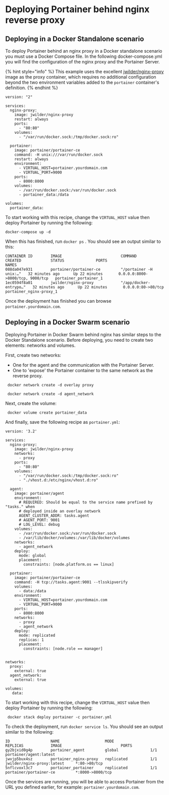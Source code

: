 # Deploying Portainer behind nginx reverse proxy

## Deploying in a Docker Standalone scenario

To deploy Portainer behind an nginx proxy in a Docker standalone scenario you must use a Docker Compose file. In the following docker-compose.yml you will find the configuration of the nginx proxy and the Portainer Server.

{% hint style="info" %}
This example uses the excellent [jwilder/nginx-proxy](https://hub.docker.com/r/jwilder/nginx-proxy) image as the proxy container, which requires no additional configuration beyond the two environment variables added to the `portainer` container's definition.
{% endhint %}

```text
version: "2"

services:
  nginx-proxy:
    image: jwilder/nginx-proxy
    restart: always
    ports:
      - "80:80"
    volumes:
      - "/var/run/docker.sock:/tmp/docker.sock:ro"

  portainer:
    image: portainer/portainer-ce
    command: -H unix:///var/run/docker.sock
    restart: always
    environment:
      - VIRTUAL_HOST=portainer.yourdomain.com
      - VIRTUAL_PORT=9000
    ports:
      - 8000:8000
    volumes:
      - /var/run/docker.sock:/var/run/docker.sock
      - portainer_data:/data

volumes:
  portainer_data:
```

To start working with this recipe, change the `VIRTUAL_HOST` value then deploy Portainer by running the following:

```text
docker-compose up -d
```

When this has finished, run `docker ps` . You should  see an output similar to this:

```text
CONTAINER ID        IMAGE                          COMMAND                  CREATED             STATUS              PORTS                              NAMES
088da047e931        portainer/portainer-ce         "/portainer -H unix:…"   32 minutes ago      Up 22 minutes       0.0.0.0:8000->8000/tcp, 9000/tcp   portainer_portainer_1
1ec0594f8a01        jwilder/nginx-proxy            "/app/docker-entrypo…"   32 minutes ago      Up 22 minutes       0.0.0.0:80->80/tcp                 portainer_nginx-proxy_1
```

Once the deployment has finished you can browse `portainer.yourdomain.com`.

## Deploying in a Docker Swarm scenario

Deploying Portainer in Docker Swarm behind nginx has similar steps to the Docker Standalone scenario. Before deploying, you need to create two elements: networks and volumes.

First, create two networks:

* One for the agent and the communication with the Portainer Server.
* One to 'expose' the Portainer container to the same network as the reverse proxy.

```text
 docker network create -d overlay proxy
```

```text
 docker network create -d agent_network
```

Next, create the volume:

```text
 docker volume create portainer_data
```

And finally, save the following recipe as `portainer.yml`:

```text
version: '3.2'

services:
  nginx-proxy:
    image: jwilder/nginx-proxy
    networks:
      - proxy
    ports:
      - "80:80"
    volumes:
      - "/var/run/docker.sock:/tmp/docker.sock:ro"
      - "./vhost.d:/etc/nginx/vhost.d:ro"

  agent:
    image: portainer/agent
    environment:
      # REQUIRED: Should be equal to the service name prefixed by "tasks." when
      # deployed inside an overlay network
      AGENT_CLUSTER_ADDR: tasks.agent
      # AGENT_PORT: 9001
      # LOG_LEVEL: debug
    volumes:
      - /var/run/docker.sock:/var/run/docker.sock
      - /var/lib/docker/volumes:/var/lib/docker/volumes
    networks:
      - agent_network
    deploy:
      mode: global
      placement:
        constraints: [node.platform.os == linux]

  portainer:
    image: portainer/portainer-ce
    command: -H tcp://tasks.agent:9001 --tlsskipverify
    volumes:
      - data:/data
    environment:
      - VIRTUAL_HOST=portainer.yourdomain.com
      - VIRTUAL_PORT=9000
    ports:
      - 8000:8000
    networks:
      - proxy
      - agent_network
    deploy:
      mode: replicated
      replicas: 1
      placement:
        constraints: [node.role == manager]


networks:
  proxy:
    external: true
  agent_network:
    external: true

volumes:
   data:
```

To start working with this recipe, change the `VIRTUAL_HOST` value then deploy Portainer by running the following:

```text
 docker stack deploy portainer -c portainer.yml
```

To check the deployment, run `docker service ls`. You should see an output similar to the following:

```text
ID                  NAME                    MODE                REPLICAS            IMAGE                          PORTS
gy2bjxid0g4p        portainer_agent         global              1/1                 portainer/agent:latest
jwvjp5bux4sz        portainer_nginx-proxy   replicated          1/1                 jwilder/nginx-proxy:latest     *:80->80/tcp
5nflcvoxl3c7        portainer_portainer     replicated          1/1                 portainer/portainer-ce         *:8000->8000/tcp
```

Once the services are running, you will be able to access Portainer from the URL you defined earlier, for example: `portainer.yourdomain.com`.

